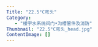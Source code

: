 ```yaml
---
Title: "22.5°C弯头"
Category:
   - "楼宇水系统阀门•沟槽管件及消防"
Thumbnail: "22.5°C弯头_head.jpg"
ContentImage: []
---
```

